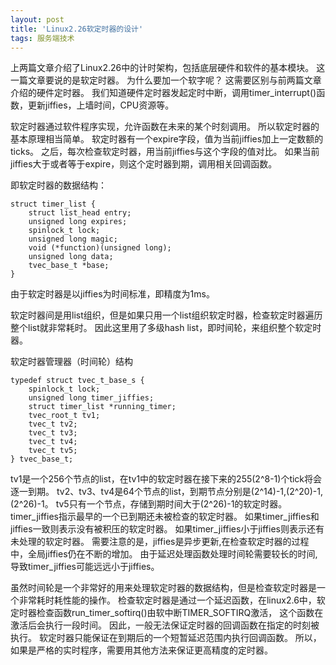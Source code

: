 ```yaml
---
layout: post
title: 'Linux2.26软定时器的设计'
tags: 服务端技术
---
```


上两篇文章介绍了Linux2.26中的计时架构，包括底层硬件和软件的基本模块。
这一篇文章要说的是软定时器。
为什么要加一个软字呢？
这需要区别与前两篇文章介绍的硬件定时器。
我们知道硬件定时器发起定时中断，调用timer_interrupt()函数，更新jiffies，上墙时间，CPU资源等。

软定时器通过软件程序实现，允许函数在未来的某个时刻调用。
所以软定时器的基本原理相当简单。
软定时器有一个expire字段，值为当前jiffies加上一定数额的ticks。
之后，每次检查软定时器，用当前jiffies与这个字段的值对比。
如果当前jiffies大于或者等于expire，则这个定时器到期，调用相关回调函数。

即软定时器的数据结构：

    struct timer_list {
        struct list_head entry;
        unsigned long expires;
        spinlock_t lock;
        unsigned long magic;
        void (*function)(unsigned long);
        unsigned long data;
        tvec_base_t *base; 
    }
  
由于软定时器是以jiffies为时间标准，即精度为1ms。

软定时器间是用list组织，但是如果只用一个list组织软定时器，检查软定时器遍历整个list就非常耗时。
因此这里用了多级hash list，即时间轮，来组织整个软定时器。

软定时器管理器（时间轮）结构

    typedef struct tvec_t_base_s {
        spinlock_t lock;
        unsigned long timer_jiffies;
        struct timer_list *running_timer;
        tvec_root_t tv1;
        tvec_t tv2;
        tvec_t tv3;
        tvec_t tv4;
        tvec_t tv5;
    } tvec_base_t;

tv1是一个256个节点的list，在tv1中的软定时器在接下来的255(2^8-1)个tick将会逐一到期。
tv2、tv3、tv4是64个节点的list，到期节点分别是(2^14)-1,(2^20)-1,(2^26)-1。
tv5只有一个节点，存储到期时间大于(2^26)-1的软定时器。
timer_jiffies指示最早的一个已到期还未被检查的软定时器。
如果timer_jiffies和jiffies一致则表示没有被积压的软定时器。
如果timer_jiffies小于jiffies则表示还有未处理的软定时器。
需要注意的是，jiffies是异步更新,在检查软定时器的过程中，全局jiffies仍在不断的增加。
由于延迟处理函数处理时间轮需要较长的时间,导致timer_jiffies可能远远小于jiffies。

虽然时间轮是一个非常好的用来处理软定时器的数据结构，但是检查软定时器是一个非常耗时耗性能的操作。
检查软定时器是通过一个延迟函数，在linux2.6中，软定时器检查函数run_timer_softirq()由软中断TIMER_SOFTIRQ激活，
这个函数在激活后会执行一段时间。
因此，一般无法保证定时器的回调函数在指定的时刻被执行。
软定时器只能保证在到期后的一个短暂延迟范围内执行回调函数。
所以，如果是严格的实时程序，需要用其他方法来保证更高精度的定时器。




